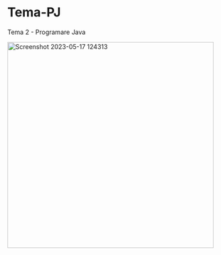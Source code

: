 # Tema-PJ
Tema 2 - Programare Java

<img width="464" alt="Screenshot 2023-05-17 124313" src="https://github.com/efiov/Tema-PJ/assets/114824366/3ace01ca-3b08-42bc-bb1d-581fa9b193e3">
